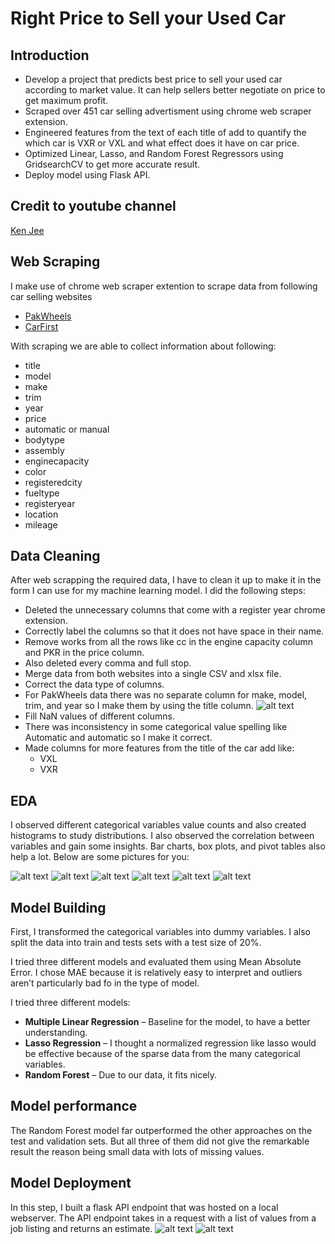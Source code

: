 # Right Price to Sell your Used Car
## Introduction 
* Develop a project that predicts best price to sell your used car according to market value. It can help sellers better negotiate on price to get maximum profit.
* Scraped over 451 car selling advertisment using chrome web scraper extension.
* Engineered features from the text of each title of add to quantify the which car is VXR or VXL and what effect does it have on car price.
* Optimized Linear, Lasso, and Random Forest Regressors using GridsearchCV to get more accurate result. 
* Deploy model using Flask API. 

## Credit to youtube channel
[Ken Jee](https://www.youtube.com/playlist?list=PL2zq7klxX5ASFejJj80ob9ZAnBHdz5O1t)

## Web Scraping
I make use of chrome web scraper extention to scrape data from following car selling websites
*	[PakWheels](https://www.pakwheels.com/)
*	[CarFirst](https://www.carfirst.com/)

With scraping we are able to collect information about following:
* title
* model 
* make
* trim
* year
*	price
*	automatic or manual
*	bodytype
*	assembly
*	enginecapacity
*	color
*	registeredcity
*	fueltype
*	registeryear
*	location
*	mileage

## Data Cleaning
After web scrapping the required data, I have to clean it up to make it in the form I can use for my machine learning model. I did the following steps:

*	Deleted the unnecessary columns that come with a register year chrome extension.
*	Correctly label the columns so that it does not have space in their name.
*	Remove works from all the rows like cc in the engine capacity column and PKR in the price column.
*	Also deleted every comma and full stop.
*	Merge data from both websites into a single CSV and xlsx file.
*	Correct the data type of columns.
*	For PakWheels data there was no separate column for make, model, trim, and year so I make them by using the title column.
![alt text](https://github.com/amber-asad25/right_price_for_your_car/edit/master/ "Column making")
*	Fill NaN values of different columns.
*	There was inconsistency in some categorical value spelling like Automatic and automatic so I make it correct.
*	Made columns for more features from the title of the car add like:
    * VXL
    * VXR

## EDA
I observed different categorical variables value counts and also created histograms to study distributions. I also observed the correlation between variables and gain some insights. Bar charts, box plots, and pivot tables also help a lot. Below are some pictures for you:

![alt text](https://github.com/amber-asad25/right_price_for_your_car/edit/master/ "histogram")
![alt text](https://github.com/amber-asad25/right_price_for_your_car/edit/master/ "Box plot")
![alt text](https://github.com/amber-asad25/right_price_for_your_car/edit/master/g "Heat map")
![alt text](https://github.com/amber-asad25/right_price_for_your_car/edit/master/ "Bar chart1")
![alt text](https://github.com/amber-asad25/right_price_for_your_car/edit/master/ "Bar chart2")
![alt text](https://github.com/amber-asad25/right_price_for_your_car/edit/master/ "pivot table")

## Model Building 

First, I transformed the categorical variables into dummy variables. I also split the data into train and tests sets with a test size of 20%.   

I tried three different models and evaluated them using Mean Absolute Error. I chose MAE because it is relatively easy to interpret and outliers aren’t particularly bad fo in the type of model.   

I tried three different models:
*	**Multiple Linear Regression** – Baseline for the model, to have a better understanding.
*	**Lasso Regression** – I thought a normalized regression like lasso would be effective because of the sparse data from the many categorical variables.
*	**Random Forest** – Due to our data, it fits nicely. 

## Model performance
The Random Forest model far outperformed the other approaches on the test and validation sets. But all three of them did not give the remarkable result the reason being small data with lots of missing values.

## Model Deployment
In this step, I built a flask API endpoint that was hosted on a local webserver. The API endpoint takes in a request with a list of values from a job listing and returns an estimate. 
![alt text](https://github.com/amber-asad25/right_price_for_your_car/edit/master/ "Output1")
![alt text](https://github.com/amber-asad25/right_price_for_your_car/edit/master/ "Output2")
